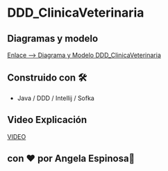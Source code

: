 # DDD_ClinicaVeterinaria

## Diagramas y modelo
[Enlace --> Diagrama y Modelo DDD_ClinicaVeterinaria](https://drive.google.com/file/d/1KbLLKHIAPDTA8FNU1jLwfjca4n9Y_3YW/view?usp=sharing)

## Construido con 🛠️

- Java / DDD / Intellij / Sofka

## Video Explicación 
[VIDEO]()

## con ❤️ por Angela Espinosa🍿
